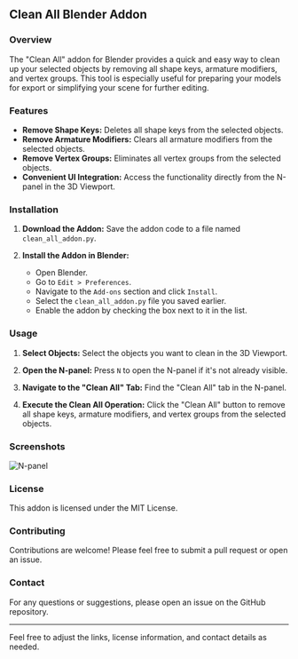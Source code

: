 ## Clean All Blender Addon

### Overview

The "Clean All" addon for Blender provides a quick and easy way to clean up your selected objects by removing all shape keys, armature modifiers, and vertex groups. This tool is especially useful for preparing your models for export or simplifying your scene for further editing.

### Features

- **Remove Shape Keys:** Deletes all shape keys from the selected objects.
- **Remove Armature Modifiers:** Clears all armature modifiers from the selected objects.
- **Remove Vertex Groups:** Eliminates all vertex groups from the selected objects.
- **Convenient UI Integration:** Access the functionality directly from the N-panel in the 3D Viewport.

### Installation

1. **Download the Addon:**
   Save the addon code to a file named `clean_all_addon.py`.

2. **Install the Addon in Blender:**
   - Open Blender.
   - Go to `Edit > Preferences`.
   - Navigate to the `Add-ons` section and click `Install`.
   - Select the `clean_all_addon.py` file you saved earlier.
   - Enable the addon by checking the box next to it in the list.

### Usage

1. **Select Objects:**
   Select the objects you want to clean in the 3D Viewport.

2. **Open the N-panel:**
   Press `N` to open the N-panel if it's not already visible.

3. **Navigate to the "Clean All" Tab:**
   Find the "Clean All" tab in the N-panel.

4. **Execute the Clean All Operation:**
   Click the "Clean All" button to remove all shape keys, armature modifiers, and vertex groups from the selected objects.

### Screenshots

![N-panel](link_to_screenshot)

### License

This addon is licensed under the MIT License.

### Contributing

Contributions are welcome! Please feel free to submit a pull request or open an issue.

### Contact

For any questions or suggestions, please open an issue on the GitHub repository.

---

Feel free to adjust the links, license information, and contact details as needed.

